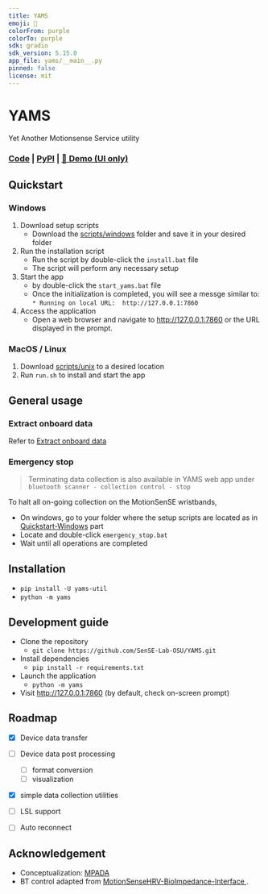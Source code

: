 ```yaml
---
title: YAMS
emoji: 🍠
colorFrom: purple
colorTo: purple
sdk: gradio
sdk_version: 5.15.0
app_file: yams/__main__.py
pinned: false
license: mit
---
```


# YAMS
Yet Another Motionsense Service utility

### [Code](https://github.com/SenSE-Lab-OSU/YAMS) | [PyPI](https://pypi.org/project/yams-util/) | [🤗 Demo (UI only)](https://huggingface.co/spaces/Oink8154/YAMS)

## Quickstart

### Windows

1. Download setup scripts
    - Download the [scripts/windows](scripts/windows) folder and save it in your desired folder
2. Run the installation script
    - Run the script by double-click the `install.bat` file
    - The script will perform any necessary setup
3. Start the app
    - by double-click the `start_yams.bat` file
    - Once the initialization is completed, you will see a messge similar to: `* Running on local URL:  http://127.0.0.1:7860`
4. Access the application
    - Open a web browser and navigate to http://127.0.0.1:7860 or the URL displayed in the prompt.

### MacOS / Linux

1. Download [scripts/unix](scripts/unix) to a desired location
2. Run `run.sh` to install and start the app

## General usage

### Extract onboard data

Refer to [Extract onboard data](doc/file_download.md)

### Emergency stop

> Terminating data collection is also available in YAMS web app under `bluetooth scanner - collection control - stop`

To halt all on-going collection on the MotionSenSE wristbands, 

- On windows, go to your folder where the setup scripts are located as in [Quickstart-Windows](#quickstart) part
- Locate and double-click `emergency_stop.bat`
- Wait until all operations are completed


## Installation

- `pip install -U yams-util`
- `python -m yams`

## Development guide

- Clone the repository
    - `git clone https://github.com/SenSE-Lab-OSU/YAMS.git`
- Install dependencies 
    - `pip install -r requirements.txt`
- Launch the application
    - `python -m yams`
- Visit http://127.0.0.1:7860 (by default, check on-screen prompt)


## Roadmap

- [x] Device data transfer
- [ ] Device data post processing
    - [ ] format conversion
    - [ ] visualization
- [x] simple data collection utilities
- [ ] LSL support
- [ ] Auto reconnect


## Acknowledgement

- Conceptualization: [MPADA](https://github.com/yuyichang/mpada)
- BT control adapted from [MotionSenseHRV-BioImpedance-Interface
](https://github.com/SenSE-Lab-OSU/MotionSenseHRV-BioImpedance-Interface).